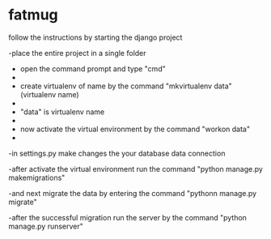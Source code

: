 # fatmug
follow the instructions by starting the django project

  -place the entire project in a single folder

  - open the command prompt and type "cmd"
  - 
  - create virtualenv of name  by the command "mkvirtualenv data"(virtualenv name)
  - 
  - "data" is virtualenv name
  - 
  - now activate the virtual environment by the command "workon data"
  - 
  -in settings.py make changes the your database data connection

  -after activate the virtual environment run the command "python manage.py makemigrations"
  
  -and next migrate the data by entering the command "pythonn manage.py migrate"
  
  -after the successful migration run the server by the command "python manage.py runserver"
  
  
  
